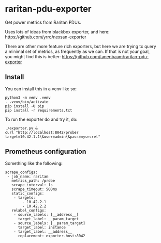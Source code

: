 # raritan-pdu-exporter
Get power metrics from Raritan PDUs.

Uses lots of ideas from blackbox exporter, and here:
<https://github.com/yrro/nexsan-exporter>

There are other more feature rich exporters,
but here we are trying to query a minimal set of
metrics, as frequently as we can. If that is not
your goal, you might find this is better:
<https://github.com/tanenbaum/raritan-pdu-exporter>

## Install

You can install this in a venv like so:

    python3 -m venv .venv
    . .venv/bin/activate
    pip install -U pip
    pip install -r requirements.txt

To run the exporter do and try it, do:

    ./exporter.py &
    curl "http://localhost:8042/probe?target=10.42.1.1\&user=admin\&pass=mysecret"

## Prometheus configuration

Something like the following:

    scrape_configs:
     - job_name: raritan
       metrics_path: /probe
       scrape_interval: 1s
       scrape_timeout: 500ms
       static_configs:
        - targets:
            - 10.42.2.1
            - 10.42.2.2
       relabel_configs:
        - source_labels: [__address__]
          target_label: __param_target
        - source_labels: [__param_target]
          target_label: instance
        - target_label: __address__
          replacement: exporter-host:8042
